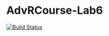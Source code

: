 # AdvRCourse-Lab6
[![Build Status](https://travis-ci.org/steliossid/AdvRCourse-Lab6.svg?branch=master)](https://travis-ci.org/steliossid/AdvRCourse-Lab6)